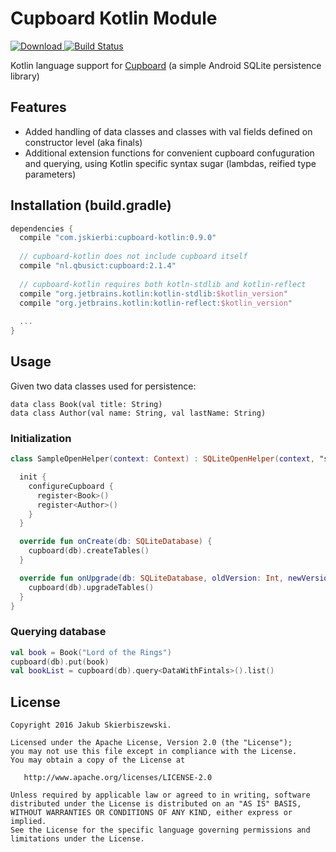 # Cupboard Kotlin Module
[ ![Download](https://api.bintray.com/packages/jskierbi/maven/cupboard-kotlin/images/download.svg) ](https://bintray.com/jskierbi/maven/cupboard-kotlin/_latestVersion)[![Build Status](https://travis-ci.org/jskierbi/cupboard-kotlin.svg?branch=master)](https://travis-ci.org/jskierbi/cupboard-kotlin)

Kotlin language support for [Cupboard](https://bitbucket.org/littlerobots/cupboard) (a simple Android SQLite persistence library)

## Features
* Added handling of data classes and classes with val fields defined on constructor level (aka finals)
* Additional extension functions for convenient cupboard confuguration and querying, using Kotlin specific syntax sugar (lambdas, reified type parameters)

## Installation (build.gradle)
```gradle
dependencies {
  compile "com.jskierbi:cupboard-kotlin:0.9.0"
  
  // cupboard-kotlin does not include cupboard itself
  compile "nl.qbusict:cupboard:2.1.4" 
  
  // cupboard-kotlin requires both kotln-stdlib and kotlin-reflect
  compile "org.jetbrains.kotlin:kotlin-stdlib:$kotlin_version"
  compile "org.jetbrains.kotlin:kotlin-reflect:$kotlin_version"
  
  ...
}
```
## Usage
Given two data classes used for persistence:
```koltin
data class Book(val title: String)
data class Author(val name: String, val lastName: String)
```

### Initialization
```kotlin
class SampleOpenHelper(context: Context) : SQLiteOpenHelper(context, "sample_db", null, 1) {

  init {
    configureCupboard {
      register<Book>()
      register<Author>()
    }
  }

  override fun onCreate(db: SQLiteDatabase) {
    cupboard(db).createTables()
  }

  override fun onUpgrade(db: SQLiteDatabase, oldVersion: Int, newVersion: Int) {
    cupboard(db).upgradeTables()
  }
}
```

### Querying database
```kotlin
val book = Book("Lord of the Rings")
cupboard(db).put(book)
val bookList = cupboard(db).query<DataWithFintals>().list()
```
License
--------

    Copyright 2016 Jakub Skierbiszewski.

    Licensed under the Apache License, Version 2.0 (the "License");
    you may not use this file except in compliance with the License.
    You may obtain a copy of the License at

       http://www.apache.org/licenses/LICENSE-2.0

    Unless required by applicable law or agreed to in writing, software
    distributed under the License is distributed on an "AS IS" BASIS,
    WITHOUT WARRANTIES OR CONDITIONS OF ANY KIND, either express or implied.
    See the License for the specific language governing permissions and
    limitations under the License.
